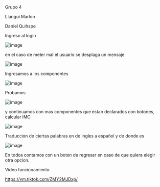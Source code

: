 Grupo 4

Llangui Marlon

Daniel Quihspe

Ingreso al login 

![image](https://user-images.githubusercontent.com/117754291/216832601-f8315ca0-b2e4-43c0-ac4b-1aab19ad61f5.png)

 en el caso de meter mal el usuario se desplaga un mensaje
 
 ![image](https://user-images.githubusercontent.com/117754291/216832624-bd9527d7-120b-4e02-83fe-decbb36b7ffb.png)

Ingresamos a los componentes

![image](https://user-images.githubusercontent.com/117754291/216832678-4f80d77f-1d9f-4962-a7e9-cdd55695cb75.png)

Probamos 

![image](https://user-images.githubusercontent.com/117754291/216832688-c6c87003-a1dd-41fa-89ce-1dce05cd6b6f.png)

y continuamos con mas componentes que estan declarados con botones, calcular IMC

![image](https://user-images.githubusercontent.com/117754291/216832739-79d548ea-953e-4f9b-97ad-fc79f8e8495b.png)

Traduccion de ciertas palabras en de ingles a español y de donde es

![image](https://user-images.githubusercontent.com/117754291/216832908-b4f57a42-cbba-4396-a2b8-d82d7c0223c0.png)


En todos contamos con un boton de regresar en caso de que quiera elegir otra opcion.

Video funcionamiento

https://vm.tiktok.com/ZMY2MJDxp/




